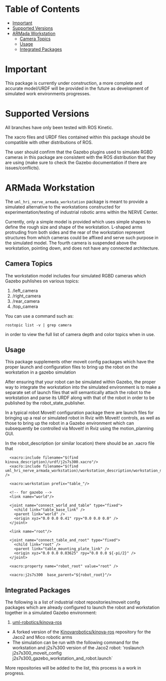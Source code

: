 # Table of Contents

- [Important](#important) 
- [Supported Versions](#supported-versions)
- [ARMada Workstation](#armada-workstation)
  - [Camera Topics](#camera-topics)
  - [Usage](#usage)
  - [Integrated Packages](#integrated-packages)

# Important
This package is currently under construction, a more complete and accurate model/URDF will be provided in the future as development of simulated work environments progresses.  

# Supported Versions
All branches have only been tested with ROS Kinetic.  

The xacro files and URDF files contained within this package should be compatible with other distributions of ROS.  

The user should confirm that the Gazebo plugins used to simulate RGBD cameras in this package are consistent with the ROS distribution that they are using (make sure to check the Gazebo documentation if there are issues/conflicts).  

# ARMada Workstation
The `uml_hri_nerve_armada_workstation` package is meant to provide a simulated alternative to the workstations constructed for experimentation/testing of industrial robotic arms within the NERVE Center.  

Currently, only a simple model is provided which uses simple shapes to define the rough size and shape of the workstation. L-shaped arms protruding from both sides and the rear of the workstation represent structures from which cameras could be affixed and serve such purpose in the simulated model. The fourth camera is suspended above the workstation, pointing down, and does not have any connected architecture.  

## Camera Topics
The workstation model includes four simulated RGBD cameras which Gazebo puhlishes on various topics:  

1. /left_camera
2. /right_camera
3. /rear_camera
4. /top_camera

You can use a command such as:  
```
rostopic list -v | grep camera
```
in order to view the full list of camera depth and color topics when in use.  

## Usage
This package supplements other moveit config packages which have the proper launch and configuration files to bring up the robot on the workstation in a gazebo simulation  

After ensuring that your robot can be simulated within Gazebo, the proper way to integrate the workstation into the simulated environment is to make a separate set of launch files that will semantically attach the robot to the workstation and parse its URDF along with that of the robot in order to be published by the robot_state_publisher.  

In a typical robot Moveit! configuration package there are launch files for bringing up a real or simulated robot in Rviz with Moveit! controls, as well as those to bring up the robot in a Gazebo environment which can subsequently be controlled via Moveit! in Rviz using the motion_planning GUI.  

In the robot_description (or similar location) there should be an .xacro file that 

```
  <xacro:include filename="$(find kinova_description)/urdf/j2s7s300.xacro"/>
  <xacro:include filename="$(find uml_hri_nerve_armada_workstation)/workstation_description/workstation_model.urdf.xacro" />

  <xacro:workstation prefix="table_"/>

  <!-- for gazebo -->
  <link name="world"/>
  
  <joint name="connect_world_and_table" type="fixed">
    <child link="table_base_link" />
    <parent link="world" />
    <origin xyz="0.0 0.0 0.41" rpy="0.0 0.0 0.0" />    
  </joint> 

  <link name="root"/>

  <joint name="connect_table_and_root" type="fixed">
    <child link="root" />
    <parent link="table_mounting_plate_link" />
    <origin xyz="0.0 0.0 0.03625" rpy="0.0 0.0 ${-pi/2}" />    
  </joint> 

  <xacro:property name="robot_root" value="root" />

  <xacro:j2s7s300  base_parent="${robot_root}"/>
```

## Integrated Packages
The following is a list of industrial robot repositories/moveit config packages which are already configured to launch the robot and workstation together in a simulated Gazebo environment:  

1. [uml-robotics/kinova-ros](https://github.com/uml-robotics/kinova-ros/tree/master)
  - A forked version of the [Kinovarobotics/kinova-ros](https://github.com/Kinovarobotics/kinova-ros) repository for the Jaco2 and Mico robotic arms
  - The simulation can be run with the following command for the workstation and j2s7s300 version of the Jaco2 robot: 'roslaunch j2s7s300_moveit_config j2s7s300_gazebo_workstation_and_robot.launch`

More repositories will be added to the list, this process is a work in progress.  




